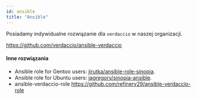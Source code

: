 ```yaml
---
id: ansible
title: "Ansible"
---
```

Posiadamy indywidualne rozwiązanie dla `verdaccio` w naszej organizacji.

<https://github.com/verdaccio/ansible-verdaccio>

#### Inne rozwiązania

* Ansible role for Gentoo users: [jirutka/ansible-role-sinopia](https://github.com/jirutka/ansible-role-sinopia).
* Ansible role for Ubuntu users: [jagregory/sinopia-ansible](https://github.com/jagregory/sinopia-ansible).
* ansible-verdaccio-role <https://github.com/refinery29/ansible-verdaccio-role>